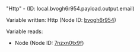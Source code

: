 "Http" - (ID: local.bvogh6r954.payload.output.email)

Variable written:
Http (Node ID: [bvogh6r954](../nodes/bvogh6r954.md))

Variable reads:
* Node (Node ID: [7nzxn0tx9f](../nodes/7nzxn0tx9f.md))
